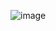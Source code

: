 ![image](https://user-images.githubusercontent.com/26472278/49445126-73c31800-f814-11e8-9789-58eb924479cc.png)
